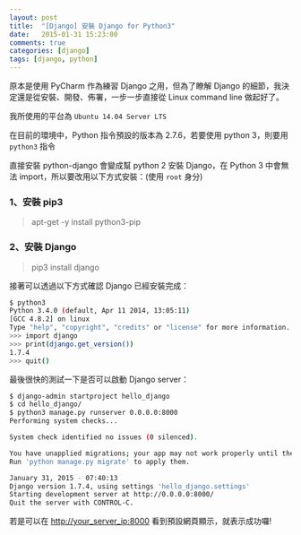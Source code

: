 ```yaml
---
layout: post
title:  "[Django] 安裝 Django for Python3"
date:   2015-01-31 15:23:00
comments: true
categories: [django]
tags: [django, python]
---
```


原本是使用 PyCharm 作為練習 Django 之用，但為了瞭解 Django 的細節，我決定還是從安裝、開發、佈署，一步一步直接從 Linux command line 做起好了。

我所使用的平台為 `Ubuntu 14.04 Server LTS`

在目前的環境中，Python 指令預設的版本為 2.7.6，若要使用 python 3，則要用 `python3` 指令

直接安裝 python-django 會變成幫 python 2 安裝 Django，在 Python 3 中會無法 import，所以要改用以下方式安裝：(使用 `root` 身分)

### 1、安裝 pip3
> apt-get -y install python3-pip

### 2、安裝 Django
> pip3 install django

接著可以透過以下方式確認 Django 已經安裝完成：

``` bash
$ python3
Python 3.4.0 (default, Apr 11 2014, 13:05:11)
[GCC 4.8.2] on linux
Type "help", "copyright", "credits" or "license" for more information.
>>> import django
>>> print(django.get_version())
1.7.4
>>> quit()
```

最後很快的測試一下是否可以啟動 Django server：

``` bash
$ django-admin startproject hello_django
$ cd hello_django/
$ python3 manage.py runserver 0.0.0.0:8000
Performing system checks...

System check identified no issues (0 silenced).

You have unapplied migrations; your app may not work properly until they are applied.
Run 'python manage.py migrate' to apply them.

January 31, 2015 - 07:40:13
Django version 1.7.4, using settings 'hello_django.settings'
Starting development server at http://0.0.0.0:8000/
Quit the server with CONTROL-C.

```

若是可以在 [http://your_server_ip:8000](http://your_server_ip:8000) 看到預設網頁顯示，就表示成功囉!

